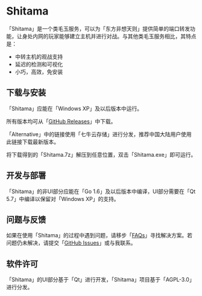 
# Shitama

「Shitama」是一个类毛玉服务，可以为「东方非想天则」提供简单的端口转发功能，让身处内网的玩家能够建立主机并进行对战。与其他类毛玉服务相比，其特点是：

* 中转主机的观战支持
* 延迟的检测和可视化
* 小巧，高效，免安装

## 下载与安装

「Shitama」应能在「Windows XP」及以后版本中运行。

所有版本均可从「[GitHub Releases](https://github.com/evshiron/shitama/releases)」中下载。

「Alternative」中的链接使用「七牛云存储」进行分发，推荐中国大陆用户使用此链接下载最新版本。

将下载得到的「Shitama.7z」解压到任意位置，双击「Shitama.exe」即可运行。

## 开发与部署

「Shitama」的非UI部分应能在「Go 1.6」及以后版本中编译，UI部分需要在「Qt 5.7」中编译以保留对「Windows XP」的支持。

## 问题与反馈

如果在使用「Shitama」的过程中遇到问题，请移步「[FAQs](./docs/zh_CN/FAQs.md)」寻找解决方案。若问题仍未解决，请提交「[GitHub Issues](https://github.com/evshiron/shitama/issues)」或与我联系。

## 软件许可

「Shitama」的UI部分基于「Qt」进行开发，「Shitama」项目基于「AGPL-3.0」进行分发。
